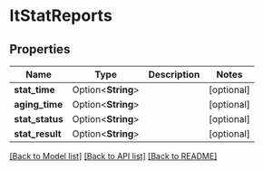 # ItStatReports

## Properties

Name | Type | Description | Notes
------------ | ------------- | ------------- | -------------
**stat_time** | Option<**String**> |  | [optional]
**aging_time** | Option<**String**> |  | [optional]
**stat_status** | Option<**String**> |  | [optional]
**stat_result** | Option<**String**> |  | [optional]

[[Back to Model list]](../README.md#documentation-for-models) [[Back to API list]](../README.md#documentation-for-api-endpoints) [[Back to README]](../README.md)


